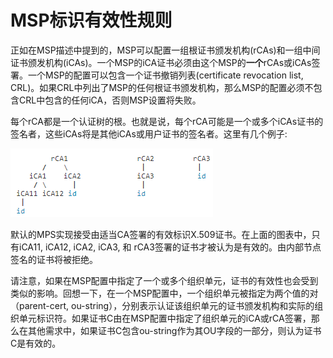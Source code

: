 # MSP标识有效性规则

正如在MSP描述中提到的，MSP可以配置一组根证书颁发机构(rCAs)和一组中间证书颁发机构(iCAs)。一个MSP的iCA证书必须由这个MSP的**一个**rCAs或iCAs签署。一个MSP的配置可以包含一个证书撤销列表(certificate revocation list, CRL)。如果CRL中列出了MSP的任何根证书颁发机构，那么MSP的配置必须不包含CRL中包含的任何iCA，否则MSP设置将失败。

每个rCA都是一个认证树的根。也就是说，每个rCA可能是一个或多个iCAs证书的签名者，这些iCAs将是其他iCAs或用户证书的签名者。这里有几个例子:

![1.png](1.png)

默认的MPS实现接受由适当CA签署的有效标识X.509证书。在上面的图表中，只有iCA11, iCA12, iCA2, iCA3, 和 rCA3签署的证书才被认为是有效的。由内部节点签名的证书将被拒绝。

请注意，如果在MSP配置中指定了一个或多个组织单元，证书的有效性也会受到类似的影响。回想一下，在一个MSP配置中，一个组织单元被指定为两个值的对（parent-cert, ou-string），分别表示认证该组织单元的证书颁发机构和实际的组织单元标识符。如果证书C由在MSP配置中指定了组织单元的iCA或rCA签署，那么在其他需求中，如果证书C包含ou-string作为其OU字段的一部分，则认为证书C是有效的。
